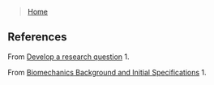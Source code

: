 >[Home](index.md)

## References

From [Develop a research question](develop-a-research-question.md)
1. 

From [Biomechanics Background and Initial Specifications](biomechanics-background-and-initial-specifications.md)
1. 





